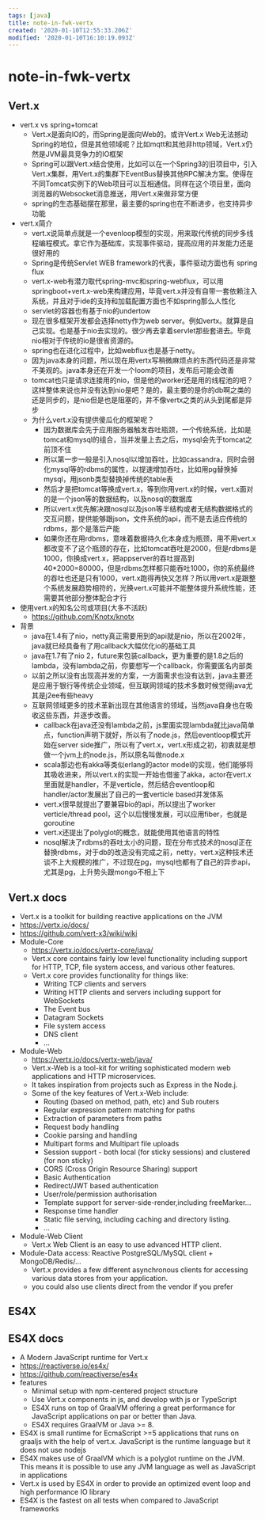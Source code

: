 ```yaml
---
tags: [java]
title: note-in-fwk-vertx
created: '2020-01-10T12:55:33.206Z'
modified: '2020-01-10T16:10:19.093Z'
---
```


# note-in-fwk-vertx

## Vert.x
- vert.x vs spring+tomcat
    - Vert.x是面向IO的，而Spring是面向Web的。或许Vert.x Web无法撼动Spring的地位，但是其他领域呢？比如mqtt和其他非http领域，Vert.x仍然是JVM最具竞争力的IO框架
    - Spring可以跟Vert.x结合使用，比如可以在一个Spring3的旧项目中，引入Vert.x集群，用Vert.x的集群下EventBus替换其他RPC解决方案。使得在不同Tomcat实例下的Web项目可以互相通信。同样在这个项目里，面向浏览器的Websocket消息推送，用Vert.x来做非常方便
    - spring的生态基础摆在那里，最主要的spring也在不断进步，也支持异步功能
- vert.x简介
    - vert.x说简单点就是一个evenloop模型的实现，用来取代传统的同步多线程编程模式。拿它作为基础库，实现事件驱动，提高应用的并发能力还是很好用的
    - Spring是传统Servlet WEB framework的代表，事件驱动方面也有 spring flux
    - vert.x-web有潜力取代spring-mvc和spring-webflux，可以用springboot+vert.x-web来构建应用，毕竟vert.x并没有自带一套依赖注入系统，并且对于ide的支持和加载配置方面也不如spring那么人性化
    - servlet的容器也有基于nio的undertow
    - 现在很多框架开发都会选择netty作为web server。例如vertx。就算是自己实现。也是基于nio去实现的。很少再去拿着servlet那些套进去。毕竟nio相对于传统的io是很省资源的。
    - spring也在进化过程中，比如webflux也是基于netty。
    - 因为java本身的问题，所以现在用vertx写稍微麻烦点的东西代码还是非常不美观的。java本身还在开发一个loom的项目，发布后可能会改善
    - tomcat也只是请求连接用的nio，但是他的worker还是用的线程池的吧？这样整体来说也并没有达到nio是吧？是的，最主要的是你的db啊之类的还是同步的，是nio但是也是阻塞的，并不像vertx之类的从头到尾都是异步
    - 为什么vert.x没有提供傻瓜化的框架呢？
        - 因为数据库会先于应用服务器触发吞吐瓶颈，一个传统系统，比如是tomcat和mysql的组合，当并发量上去之后，mysql会先于tomcat之前顶不住
        - 所以第一步一般是引入nosql以增加吞吐，比如cassandra，同时会弱化mysql等的rdbms的属性，以提速增加吞吐，比如用pg替换掉mysql，用jsonb类型替换掉传统的table表
        - 然后才是把tomcat等换成vert.x，等到你用vert.x的时候，vert.x面对的是一个json等的数据结构，以及nosql的数据库
        - 所以vert.x优先解决跟nosql以及json等半结构或者无结构数据格式的交互问题，提供能够跟json，文件系统的api，而不是去适应传统的rdbms，那个是落后产能
        - 如果你还在用rdbms，意味着数据持久化本身成为瓶颈，用不用vert.x都改变不了这个瓶颈的存在，比如tomcat吞吐是2000，但是rdbms是1000，你换成vert.x，把appserver的吞吐提高到40*2000=80000，但是rdbms怎样都只能吞吐1000，你的系统最终的吞吐也还是只有1000，vert.x跑得再快又怎样？所以用vert.x是跟整个系统发展趋势相符的，光换vert.x可能并不能整体提升系统性能，还需要其他部分整体配合才行
- 使用vert.x的知名公司或项目(大多不活跃)
    - https://github.com/Knotx/knotx
- 背景
    - java在1.4有了nio，netty真正需要用到的api就是nio，所以在2002年，java就已经具备有了用callback大幅优化io的基础工具
    - java在1.7有了nio 2，future来包装callback，更为重要的是1.8之后的lambda，没有lambda之前，你要想写一个callback，你需要匿名内部类
    - 以前之所以没有出现高并发的方案，一方面需求也没有达到，java主要还是应用于银行等传统企业领域，但互联网领域的技术多数时候觉得java尤其是j2ee有些heavy
    - 互联网领域更多的技术革新出现在其他语言的领域，当然java自身也在吸收这些东西，并逐步改善。
        - callback在java还没有lambda之前，js里面实现lambda就比java简单点，function声明下就好，所以有了node.js，然后eventloop模式开始在server side推广，所以有了vert.x，vert.x形成之初，初衷就是想做一个jvm上的node.js，所以原名叫做node.x
        - scala那边也有akka等类似erlang的actor model的实现，他们能够将其吸收进来，所以vert.x的实现一开始也借鉴了akka，actor在vert.x里面就是handler，不是verticle，然后结合eventloop和handler/actor发展出了自己的一套verticle based并发体系
        - vert.x很早就提出了要兼容bio的api，所以提出了worker verticle/thread pool，这个以后慢慢发展，可以应用fiber，也就是goroutine
        - vert.x还提出了polyglot的概念，就能使用其他语言的特性
        - nosql解决了rdbms的吞吐太小的问题，现在分布式技术的nosql正在替换rdbms，对于db的改造没有完成之前，netty，vert.x这种技术还谈不上大规模的推广，不过现在pg，mysql也都有了自己的异步api，尤其是pg，上升势头跟mongo不相上下


## Vert.x docs
- Vert.x is a toolkit for building reactive applications on the JVM
- https://vertx.io/docs/
- https://github.com/vert-x3/wiki/wiki
- Module-Core
    - https://vertx.io/docs/vertx-core/java/
    - Vert.x core contains fairly low level functionality including support for HTTP, TCP, file system access, and various other features. 
    - Vert.x core provides functionality for things like:
        - Writing TCP clients and servers
        - Writing HTTP clients and servers including support for WebSockets
        - The Event bus
        - Datagram Sockets
        - File system access
        - DNS client
        - ...
- Module-Web
    - https://vertx.io/docs/vertx-web/java/
    - Vert.x-Web is a tool-kit for writing sophisticated modern web applications and HTTP microservices.
    - It takes inspiration from projects such as Express in the Node.j.
    - Some of the key features of Vert.x-Web include:
        - Routing (based on method, path, etc) and Sub routers
        - Regular expression pattern matching for paths
        - Extraction of parameters from paths
        - Request body handling
        - Cookie parsing and handling
        - Multipart forms and Multipart file uploads
        - Session support - both local (for sticky sessions) and clustered (for non sticky)   
        - CORS (Cross Origin Resource Sharing) support
        - Basic Authentication
        - Redirect/JWT based authentication
        - User/role/permission authorisation
        - Template support for server-side-render,including freeMarker...
        - Response time handler
        - Static file serving, including caching and directory listing.
        - ...
- Module-Web Client
    - Vert.x Web Client is an easy to use advanced HTTP client.
- Module-Data access: Reactive PostgreSQL/MySQL client + MongoDB/Redis/...
    - Vert.x provides a few different asynchronous clients for accessing various data stores from your application.
    - you could also use clients direct from the vendor if you prefer 


## ES4X 


## ES4X docs
- A Modern JavaScript runtime for Vert.x
- https://reactiverse.io/es4x/
- https://github.com/reactiverse/es4x
- features
    - Minimal setup with npm-centered project structure  
    - Use Vert.x components in js, and develop with js or TypeScript
    - ES4X runs on top of GraalVM offering a great performance for JavaScript applications on par or better than Java.
    - ES4X requires GraalVM or Java >= 8.
- ES4X is small runtime for EcmaScript >=5 applications that runs on graaljs with the help of vert.x. JavaScript is the runtime language but it does not use nodejs
- ES4X makes use of GraalVM which is a polyglot runtime on the JVM. This means it is possible to use any JVM language as well as JavaScript in applications
- Vert.x is used by ES4X in order to provide an optimized event loop and high performance IO library
- ES4X is the fastest on all tests when compared to JavaScript frameworks

